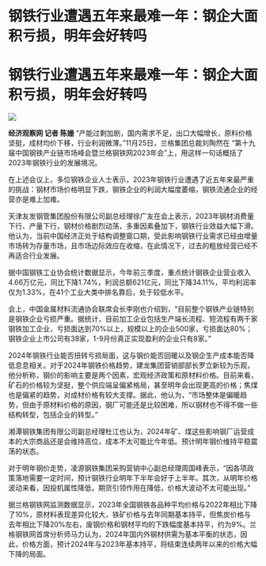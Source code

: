 # 钢铁行业遭遇五年来最难一年：钢企大面积亏损，明年会好转吗

# 钢铁行业遭遇五年来最难一年：钢企大面积亏损，明年会好转吗

![](https://inews.gtimg.com/om_bt/OoksOfKUdhknrRlDqrVz6ZEhWn85IE6kpka02HtPr2f8YAA/1000)

**经济观察网 记者 陈姗** “产能过剩加剧，国内需求不足，出口大幅增长，原料价格坚挺，成材均价下移，行业利润微薄。”11月25日，兰格集团总裁刘陶然在
“第十九届中国钢铁产业链市场峰会暨兰格钢铁网2023年会”上，用这样一句话概括了2023年钢铁行业的发展境况。

在上述会议上，多位钢铁企业人士表示，2023年钢铁行业遭遇了近五年来最严重的挑战：钢材市场价格明显下跌，钢铁企业的利润大幅度萎缩，钢铁流通企业的经营亦是难上加难。

天津友发钢管集团股份有限公司副总经理徐广友在会上表示，2023年钢材消费量下行、产量下行，钢材价格剧烈动荡，多重因素叠加下，钢铁行业效益大幅下滑。他认为，当前中国经济正处于结构调整窗口期，受此影响钢铁行业需求已经由增量市场转为存量市场，且市场边际效应在收缩，在此情况下，过去的粗放经营已经不再适合行业发展。

据中国钢铁工业协会统计数据显示，今年前三季度，重点统计钢铁企业营业收入4.66万亿元，同比下降1.74%，利润总额621亿元，同比下降34.11%，平均利润率仅为1.33%，在41个工业大类中排名靠后，处于较低水平。

会上，中国金属材料流通协会联席会长李刚也介绍到，“目前整个钢铁产业链特别是钢铁企业亏损严重。据统计，目前加工企业包括生产端长流程、短流程有两千家钢铁加工企业，亏损面达到70%以上，规模以上的企业500家，亏损面达80%；钢铁企业上市公司有38家，1-9月份真正实现盈利的企业只有8家。”

2024年钢铁行业能否扭转亏损局面，这与钢价能否回暖以及钢企生产成本能否降低息息相关。对于2024年钢铁价格趋势，建龙集团营销部部长罗立新较为乐观，他分析称，钢价的影响主要是两个因素，宏观经济政策和原材料价格。目前来看，矿石的价格较为坚挺，整个供应端呈偏紧格局，甚至明年会出现更高的价格；焦煤也是偏紧的趋势，对成材价格有较大支撑。据此，他认为，“市场整体是偏暖趋势，但由于原材料价格的原因，钢厂可能还是比较困难，所以钢材也不得不做一些结构转型，包括企业的转型。”

湘潭钢铁集团有限公司副总经理杜江也认为，2024年矿、煤这些影响钢厂运营成本的大宗商品还是会维持高位，成本不太可能比今年低。预计明年钢价维持平稳震荡的状态。

对于明年钢价走势，凌源钢铁集团采购营销中心副总经理周国峰表示，“因各项政策落地需要一定时间，预计钢铁行业明年下半年会好于上半年。其次，从明年价格波动来看，因投机属性降低，期货引领作用在降低，价格大波动不太可能出现。”

据兰格钢铁网监测数据显示，2023年全国钢铁各品种平均价格与2022年相比下降了10%，原材料表现差异化较大，铁矿价格与去年同期基本持平，但焦炭价格与去年相比下降20%左右，废钢价格和钢材平均的下跌幅度基本持平，约为9%。兰格钢铁网首席分析师马力认为，2024年国内外钢材供需为基本平衡的状态，因此，价格方面，预计2024年与2023年基本持平，将结束连续两年以来的价格大幅下降的局面。

